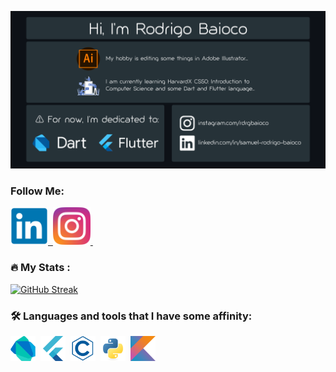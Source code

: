 ![alt text](https://github.com/rdrgbaioco/rdrgbaioco/blob/main/images/hello.png?raw=true)

### Follow Me:
<div>
<a href="https://www.linkedin.com/in/samuel-rodrigo-baioco">
<img src="https://github.com/rdrgbaioco/rdrgbaioco/blob/main/images/linkedin-original.svg" alt="LinkedIn" width="60" height="60"/>&nbsp;
</a>
<a href="https://www.instagram.com/rdrgbaioco">
<img src="https://github.com/rdrgbaioco/rdrgbaioco/blob/main/images/instagram-original.svg" alt="Instagram" width="60" height="60"/>&nbsp;
</a>
</div>

### :fire: My Stats :
[![GitHub Streak](https://github-readme-streak-stats.herokuapp.com/?user=rdrgbaioco&theme=dark)](https://git.io/streak-stats)


### :hammer_and_wrench: Languages and tools that I have some affinity:
<div>
  <img src="https://github.com/rdrgbaioco/rdrgbaioco/blob/main/images/dart-original.svg" title="Dart" alt="Dart" width="40" height="40"/>&nbsp;
  <img src="https://github.com/rdrgbaioco/rdrgbaioco/blob/main/images/flutter-original.svg" title="Flutter" alt="Flutter" width="40" height="40"/>&nbsp;
  <img src="https://github.com/rdrgbaioco/rdrgbaioco/blob/main/images/c-line.svg" title="C" alt="C" width="40" height="40"/>&nbsp;
  <img src="https://github.com/rdrgbaioco/rdrgbaioco/blob/main/images/python-original.svg" title="Python" alt="Python" width="40" height="40"/>&nbsp;
  <img src="https://github.com/rdrgbaioco/rdrgbaioco/blob/main/images/kotlin-original.svg" title="Klotin" alt="Klotin" width="40" height="40"/>&nbsp;
</div>
<!---
rdrgbaioco/rdrgbaioco
--->
